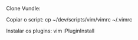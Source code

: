 Clone Vundle: 

Copiar o script:
cp ~/dev/scripts/vim/vimrc ~/.vimrc

Instalar os plugins:
vim
:PluginInstall

